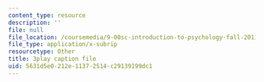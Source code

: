```yaml
---
content_type: resource
description: ''
file: null
file_location: /coursemedia/9-00sc-introduction-to-psychology-fall-2011/5631d5e0212e11372514c29139199dc1_SFPPw6sDHEI.srt
file_type: application/x-subrip
resourcetype: Other
title: 3play caption file
uid: 5631d5e0-212e-1137-2514-c29139199dc1
---
```

